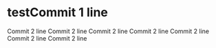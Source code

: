 # testCommit 1 line
Commit 2 line
Commit 2 line
Commit 2 line
Commit 2 line
Commit 2 line
Commit 2 line
Commit 2 line
